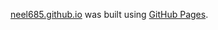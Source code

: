 [neel685.github.io](https://neel685.github.io/) was built using [GitHub Pages](https://pages.github.com/).
